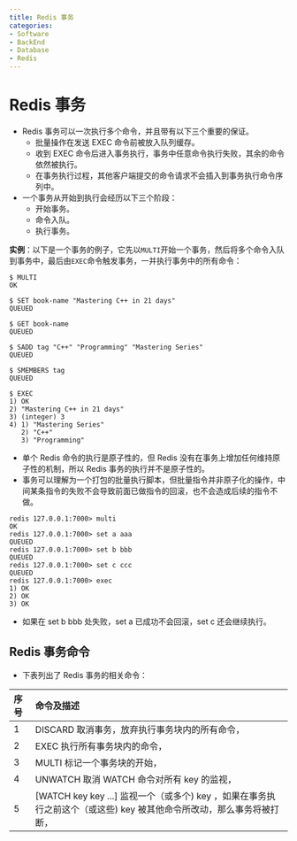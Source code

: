 ```yaml
---
title: Redis 事务
categories:
- Software
- BackEnd
- Database
- Redis
---
```

# Redis 事务

- Redis 事务可以一次执行多个命令，并且带有以下三个重要的保证。
    - 批量操作在发送 EXEC 命令前被放入队列缓存。
    - 收到 EXEC 命令后进入事务执行，事务中任意命令执行失败，其余的命令依然被执行。
    - 在事务执行过程，其他客户端提交的命令请求不会插入到事务执行命令序列中。
- 一个事务从开始到执行会经历以下三个阶段：
    - 开始事务。
    - 命令入队。
    - 执行事务。

**实例**：以下是一个事务的例子，它先以`MULTI`开始一个事务，然后将多个命令入队到事务中，最后由`EXEC`命令触发事务，一并执行事务中的所有命令：

```
$ MULTI
OK

$ SET book-name "Mastering C++ in 21 days"
QUEUED

$ GET book-name
QUEUED

$ SADD tag "C++" "Programming" "Mastering Series"
QUEUED

$ SMEMBERS tag
QUEUED

$ EXEC
1) OK
2) "Mastering C++ in 21 days"
3) (integer) 3
4) 1) "Mastering Series"
   2) "C++"
   3) "Programming"
```

- 单个 Redis 命令的执行是原子性的，但 Redis 没有在事务上增加任何维持原子性的机制，所以 Redis 事务的执行并不是原子性的。
- 事务可以理解为一个打包的批量执行脚本，但批量指令并非原子化的操作，中间某条指令的失败不会导致前面已做指令的回滚，也不会造成后续的指令不做。

```
redis 127.0.0.1:7000> multi
OK
redis 127.0.0.1:7000> set a aaa
QUEUED
redis 127.0.0.1:7000> set b bbb
QUEUED
redis 127.0.0.1:7000> set c ccc
QUEUED
redis 127.0.0.1:7000> exec
1) OK
2) OK
3) OK
```

- 如果在 set b bbb 处失败，set a 已成功不会回滚，set c 还会继续执行。

## Redis 事务命令

- 下表列出了 Redis 事务的相关命令：

| 序号 | 命令及描述                                                   |
| :--- | :----------------------------------------------------------- |
| 1    | DISCARD  取消事务，放弃执行事务块内的所有命令，                |
| 2    | EXEC  执行所有事务块内的命令，                                |
| 3    | MULTI  标记一个事务块的开始，                                 |
| 4    | UNWATCH  取消 WATCH 命令对所有 key 的监视，                   |
| 5    | [WATCH key key ...\]  监视一个（或多个) key ，如果在事务执行之前这个（或这些) key 被其他命令所改动，那么事务将被打断， |
